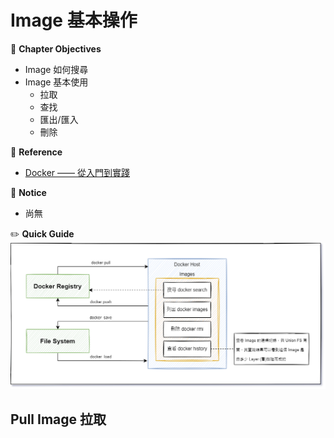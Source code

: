 # Image 基本操作

:green_book: **Chapter Objectives**

* Image 如何搜尋
* Image 基本使用
  * 拉取
  * 查找
  * 匯出/匯入
  * 刪除

:blue_book: **Reference**

* [Docker —— 從入門到實踐](https://github.com/philipz/docker_practice)

:closed_book:  **Notice**

* 尚無

:pencil2: **Quick Guide**  
![DockerimageGuide](../.vuepress/public/Image/ImageGuide.png)

## Pull Image 拉取